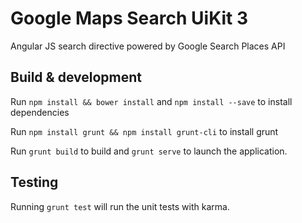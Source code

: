 # Google Maps Search UiKit 3
Angular JS search directive powered by Google Search Places API

## Build & development

Run `npm install && bower install` and `npm install --save` to install dependencies

Run `npm install grunt && npm install grunt-cli` to install grunt

Run `grunt build` to build and `grunt serve` to launch the application.

## Testing

Running `grunt test` will run the unit tests with karma.
